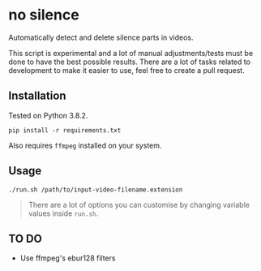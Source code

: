 # no silence

Automatically detect and delete silence parts in videos.

This script is experimental and a lot of manual adjustments/tests must be done
to have the best possible results. There are a lot of tasks related to
development to make it easier to use, feel free to create a pull request.

## Installation

Tested on Python 3.8.2.

```shell
pip install -r requirements.txt
```

Also requires `ffmpeg` installed on your system.


## Usage

```shell
./run.sh /path/to/input-video-filename.extension
```

> There are a lot of options you can customise by changing variable values
> inside `run.sh`.


## TO DO
- Use ffmpeg's ebur128 filters

